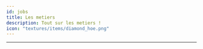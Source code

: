 ```yaml
---
id: jobs
title: Les metiers
description: Tout sur les metiers !
icon: "textures/items/diamond_hoe.png"
---
```

___
